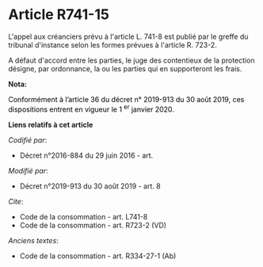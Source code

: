 # Article R741-15

L'appel aux créanciers prévu à l'article L. 741-8 est publié par le greffe du tribunal d'instance selon les formes prévues à
l'article R. 723-2. 

A défaut d'accord entre les parties, le     juge des contentieux de la protection désigne, par ordonnance, la ou les parties
qui en supporteront les frais.

**Nota:**

<font color="black">Conformément à l’article 36 du décret n° 2019-913 du 30 août 2019, ces dispositions entrent en vigueur le
1
    <sup>er</sup> janvier 2020.</font>

**Liens relatifs à cet article**

_Codifié par_:

  - Décret n°2016-884 du 29 juin 2016 - art.

_Modifié par_:

  - Décret n°2019-913 du 30 août 2019 - art. 8

_Cite_:

  - Code de la consommation - art. L741-8
  - Code de la consommation - art. R723-2 (VD)

_Anciens textes_:

  - Code de la consommation - art. R334-27-1 (Ab)
